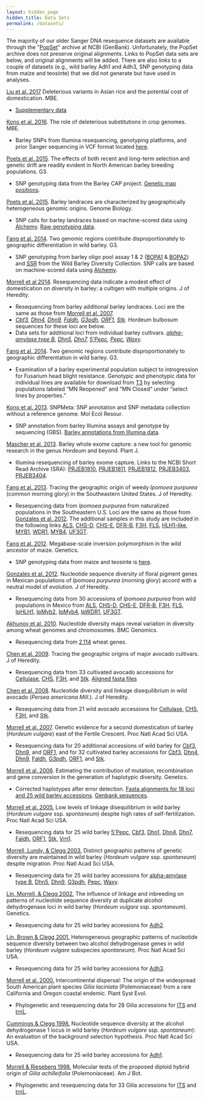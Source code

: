 ```yaml
---
layout: hidden_page
hidden_title: Data Sets
permalink: /datasets/
---
```

The majority of our older Sanger DNA resequence datasets are available through the "[PopSet](http://www.ncbi.nlm.nih.gov/popset)" archive at NCBI (GenBank).
Unfortunately, the PopSet archive does not preserve original alignments.
Links to PopSet data sets are below, and original alignments will be added.
There are also links to a couple of datasets (e.g., wild barley Adh1 and Adh3, SNP genotyping data from maize and teosinte) that we did not generate but have used in analyses.

<!--Commented-out publications need to have their data sets located and put on here.-->

<!--[Kono et al. (preprint)](http://biorxiv.org/content/early/2017/02/27/112318) Comparative genomics approaches accurately predict deleterious variants in plants. bioRxiv.-->

[Liu et al. 2017](https://academic.oup.com/mbe/article-lookup/doi/10.1093/molbev/msw296) Deleterious variants in Asian rice and the potential cost of domestication. MBE.
- [Supplementary data](https://oup.silverchair-cdn.com/oup/backfile/Content_public/Journal/mbe/34/4/10.1093_molbev_msw296/2/msw296_Supp.zip?Expires=1492633148&Signature=HfzfvquRm95sbyn7mRxRzL1EQkZd8fzQudgvp0M-VdsqRDWTQZZWJUsoNHIycv~5cJOXfTNff-aCb~cvZQMpMp9EQu0ahq6CFpikYnTST2aFx5Yc2mveMmwxoZOKCXFnQmASUuC-~Oi1Epn6biVoUjv4xwM6hVbzFPyprOWL5OPICKLxG4j10KdMh1971Cx58O510x0Z7jXfCFzvHrwe2C6pwQgyNY2a0kw-WDrSbr38CriYeDwpAqLDHxLfO1cCVQwXsXZLdAKEZ8CbCswgkItxFEb-QklEr7U6r-FcN2JQObMQ0lkFfoLKC~Z7-Y9DXsJFbrVP~ed8VWarQB1fdA__&Key-Pair-Id=APKAIUCZBIA4LVPAVW3Q)

<!--[Nice et al. 2016](http://www.genetics.org/content/203/3/1453) Development and genetic characterization of an Advanced Backcross – Nested Association Mapping (AB-NAM) population of wild x cultivated barley. Genetics. -->

[Kono et al. 2016](http://mbe.oxfordjournals.org/content/early/2016/06/11/molbev.msw102). The role of deleterious substitutions in crop genomes. MBE. 
- Barley SNPs from Illumina resequencing, genotyping platforms, and prior Sanger sequencing in VCF format located [here](https://conservancy.umn.edu/handle/11299/181502).

<!--[Anderson et al. 2016](http://www.g3journal.org/content/6/4/835.abstract). Environmental association analyses identify candidates for abiotic stress tolerance in <i>Glycine soja</i>, the wild progenitor of cultivated soybeans. G3.-->

[Poets et al. 2015](http://www.g3journal.org/content/early/2015/12/28/g3.115.024349.abstract). The effects of both recent and long-term selection and genetic drift are readily evident in North American barley breeding populations. G3. 
- SNP genotyping data from the Barley CAP project. [Genetic map positions](https://triticeaetoolbox.org/barley/map_flapjack.php?function=typeMapOut&msid=15).

[Poets et al. 2015](http://www.genomebiology.com/2015/16/1/173). Barley landraces are characterized by geographically heterogeneous genomic origins. Genome Biology. 
- SNP calls for barley landraces based on machine-scored data using [Alchemy](http://alchemy.sourceforge.net). [Raw genotyping data](https://figshare.com/articles/Raw_Genotyping_Data_Barley_%20landraces_are_characterized_by_geographically_hetero-%20geneous_genomic_origins/1468432).

[Fang et al. 2014](http://www.g3journal.org/content/4/7/1193.abstract). Two genomic regions contribute disproportionately to geographic differentiation in wild barley. G3. 
- SNP genotyping from barley oligo pool assay 1 & 2 ([BOPA1](http://hdl.handle.net/11299/181368) & [BOPA2](http://hdl.handle.net/11299/181368)) and [SSR](http://morrell-lab.cfans.umn.edu/downloads/data/WBDC_SSR.txt.bz2) from the Wild Barley Diversity Collection. SNP calls are based on machine-scored data using [Alchemy](http://alchemy.sourceforge.net).

<!--[McCoy et al. 2014](http://jhered.oxfordjournals.org/content/105/2/163.abstract). Evidence of positive selection for a glycogen synthase (GYS1) mutation in domestic horse populations. J of Heredity. 
- GYS1 diversity in horses.-->

[Morrell et al 2014](http://jhered.oxfordjournals.org/content/early/2013/12/02/jhered.est083.abstract). Resequencing data indicate a modest effect of domestication on diversity in barley: a cultigen with multiple origins. J of Heredity. 
- Resequencing from barley additional barley landraces. Loci are the same as those from [Morrell et al. 2007](http://www.pnas.org/content/104/9/3289.abstract).
- *[Cbf3](http://www.ncbi.nlm.nih.gov/popset/532004057), [Dhn4](http://www.ncbi.nlm.nih.gov/popset/?term=532003666), [Dhn9](http://www.ncbi.nlm.nih.gov/popset?DbFrom=nuccore&Cmd=Link&LinkName=nuccore_popset&IdsFromResult=532003403), [Faldh](http://www.ncbi.nlm.nih.gov/popset?DbFrom=nuccore&Cmd=Link&LinkName=nuccore_popset&IdsFromResult=532003915), [G3pdh](http://www.ncbi.nlm.nih.gov/popset?DbFrom=nuccore&Cmd=Link&LinkName=nuccore_popset&IdsFromResult=532003837), [ORF1](http://www.ncbi.nlm.nih.gov/popset?DbFrom=nuccore&Cmd=Link&LinkName=nuccore_popset&IdsFromResult=532003559), [Stk](http://www.ncbi.nlm.nih.gov/popset?DbFrom=nuccore&Cmd=Link&LinkName=nuccore_popset&IdsFromResult=532003634).* Hordeum bulbosum sequences for these loci are below.
- Data sets for additional loci from individual barley cultivars. *[alpha-amylase type B](http://www.ncbi.nlm.nih.gov/popset/532003871), [Dhn5](http://www.ncbi.nlm.nih.gov/popset/532003604), [Dhn7](http://www.ncbi.nlm.nih.gov/popset/532003797), [5'Pepc](http://www.ncbi.nlm.nih.gov/popset/532003481), [Pepc](http://www.ncbi.nlm.nih.gov/popset/532003963), [Waxy](http://www.ncbi.nlm.nih.gov/popset/532004023).*

[Fang et al. 2014](http://www.g3journal.org/content/early/2013/09/13/g3.113.007294.abstract). Two genomic regions contribute disproportionately to geographic differentiation in wild barley. G3. 
- Examination of a barley experimental population subject to introgression for Fusarium head blight resistance. Genotypic and phenotypic data for individual lines are available for download from [T3](https://triticeaetoolbox.org) by selecting populations labeled “MN Reopened” and “MN Closed” under “select lines by properties.”

[Kono et al. 2013](http://onlinelibrary.wiley.com/doi/10.1111/1755-0998.12183/abstract). SNPMeta: SNP annotation and SNP metadata collection without a reference genome. Mol Ecol Resour. 
- SNP annotation from barley Illumina assays and genotype by sequencing (GBS). [Barley annotations from Illumina data](http://doi.org/10.13020/D63K53).

[Mascher et al. 2013](http://onlinelibrary.wiley.com/doi/10.1111/tpj.12294/abstract). Barley whole exome capture: a new tool for genomic research in the genus <i>Hordeum</i> and beyond. Plant J. 
- Illumina resequencing of barley exome capture. Links to the NCBI Short Read Archive (SRA): [PRJEB1810](http://www.ncbi.nlm.nih.gov/Traces/study/?acc=ERP002487), [PRJEB1811](http://www.ncbi.nlm.nih.gov/sra/?term=PRJEB1811), [PRJEB1812](http://www.ncbi.nlm.nih.gov/sra/?term=PRJEB1812), [PRJEB3403](http://www.ncbi.nlm.nih.gov/bioproject/?term=PRJEB3403), [PRJEB3404](http://www.ncbi.nlm.nih.gov/bioproject/?term=PRJEB3404). 

[Fang et al. 2013](http://jhered.oxfordjournals.org/content/early/2013/07/26/jhered.est046.abstract). Tracing the geographic origin of weedy <i>Ipomoea purpurea</i> (common morning glory) in the Southeastern United States. J of Heredity. 
- Resequencing data from <i>Ipomoea purpurea</i> from naturalized populations in the Southeastern U.S. Loci are the same as those from [Gonzales et al. 2012](http://jhered.oxfordjournals.org/content/103/6/863.abstract). The additional samples in this study are included in the following links [ALS](http://www.ncbi.nlm.nih.gov/popset?DbFrom=nuccore&Cmd=Link&LinkName=nuccore_popset&IdsFromResult=399890480), [CHS-D](http://www.ncbi.nlm.nih.gov/popset?DbFrom=nuccore&Cmd=Link&LinkName=nuccore_popset&IdsFromResult=399890496), [CHS-E](http://www.ncbi.nlm.nih.gov/popset?DbFrom=nuccore&Cmd=Link&LinkName=nuccore_popset&IdsFromResult=399890512), [DFR-B](http://www.ncbi.nlm.nih.gov/popset?DbFrom=nuccore&Cmd=Link&LinkName=nuccore_popset&IdsFromResult=399890528), [F3H](http://www.ncbi.nlm.nih.gov/popset?DbFrom=nuccore&Cmd=Link&LinkName=nuccore_popset&IdsFromResult=399890544), [FLS](http://www.ncbi.nlm.nih.gov/popset?DbFrom=nuccore&Cmd=Link&LinkName=nuccore_popset&IdsFromResult=399890562), [HLH1-like](http://www.ncbi.nlm.nih.gov/popset?DbFrom=nuccore&Cmd=Link&LinkName=nuccore_popset&IdsFromResult=399890578), [MYB1](http://www.ncbi.nlm.nih.gov/popset?DbFrom=nuccore&Cmd=Link&LinkName=nuccore_popset&IdsFromResult=399890586), [WDR1](http://www.ncbi.nlm.nih.gov/popset?DbFrom=nuccore&Cmd=Link&LinkName=nuccore_popset&IdsFromResult=399890602), [MYB4](http://www.ncbi.nlm.nih.gov/popset?DbFrom=nuccore&Cmd=Link&LinkName=nuccore_popset&IdsFromResult=399890618), [UF3GT](http://www.ncbi.nlm.nih.gov/popset?DbFrom=nuccore&Cmd=Link&LinkName=nuccore_popset&IdsFromResult=399890634).   

<!--[Cavanagh et al. 2013](http://www.pnas.org/content/110/20/8057.abstract). Genome-wide comparative diversity uncovers multiple targets of selection for improvement in hexaploid wheat landraces and cultivars. Proc Natl Acad Sci USA. 
- SNP genotyping data from wheat 9K iSelect Illumina design.-->

[Fang et al. 2012](http://www.genetics.org/content/191/3/883.abstract). Megabase-scale inversion polymorphism in the wild ancestor of maize. Genetics. 
- SNP genotyping data from maize and teosinte is [here](https://figshare.com/articles/Fang_et_al_2012/840519).

[Gonzales et al. 2012](http://jhered.oxfordjournals.org/content/103/6/863.abstract). Nucleotide sequence diversity of floral pigment genes in Mexican populations of <i>Ipomoea purpurea</i> (morning glory) accord with a neutral model of evolution. J of Heredity. 
- Resequencing data from 30 accessions of <i>Ipomoea purpurea</i> from wild populations in Mexico from [ALS](http://www.ncbi.nlm.nih.gov/popset/?term=399890790), [CHS-D](http://www.ncbi.nlm.nih.gov/popset/?term=399890650), [CHS-E](http://www.ncbi.nlm.nih.gov/popset/?term=399890718), [DFR-B](http://www.ncbi.nlm.nih.gov/popset/?term=399890860), [F3H](http://www.ncbi.nlm.nih.gov/popset/?term=399891255), [FLS](http://www.ncbi.nlm.nih.gov/popset/?term=399891092), [IpHLH1](http://www.ncbi.nlm.nih.gov/popset/?term=399890924), [IpMyb2](http://www.ncbi.nlm.nih.gov/popset/?term=399890956), [IpMyb4](http://www.ncbi.nlm.nih.gov/popset/?term=399891154), [IpWDR1](http://www.ncbi.nlm.nih.gov/popset/?term=399891020), [UF3GT](http://www.ncbi.nlm.nih.gov/popset/?term=399891255). 

[Akhunov et al. 2010](http://bmcgenomics.biomedcentral.com/articles/10.1186/1471-2164-11-702). Nucleotide diversity maps reveal variation in diversity among wheat genomes and chromosomes. BMC Genomics. 
- Resequencing data from [2,114](http://probes.pw.usda.gov:8080/snpworld/Map) wheat genes.

<!--[Aguilar-Meléndez et al. 2009](http://www.amjbot.org/content/96/6/1190.short). Genetic diversity and structure in semiwild and domesticated chiles (<i>Capsicum annuum</i>; <i>Solanaceae</i>) from Mexico. Am J Bot. 
- Resequencing data from 80 accessions of chile pepper for [Dhn], [G3pdh], and [Waxy].-->

[Chen et al. 2009](http://jhered.oxfordjournals.org/content/100/1/56.abstract). Tracing the geographic origins of major avocado cultivars. J of Heredity. 
- Resequencing data from 33 cultivated avocado accessions for [Cellulase](http://www.ncbi.nlm.nih.gov/popset/169732675), [CHS](http://www.ncbi.nlm.nih.gov/popset/169732767), [F3H](http://www.ncbi.nlm.nih.gov/popset/169732855), and [Stk](http://www.ncbi.nlm.nih.gov/popset/169732939). [Aligned fasta files](http://morrell-lab.cfans.umn.edu/downloads/data/Aguacate.zip)

[Chen et al. 2008](http://jhered.oxfordjournals.org/content/99/4/382.abstract). Nucleotide diversity and linkage disequilibrium in wild avocado (<i>Persea americana Mill.</i>). J of Heredity. 
- Resequencing data from 21 wild avocado accessions for [Cellulase](http://www.ncbi.nlm.nih.gov/popset/164471421), [CHS](http://www.ncbi.nlm.nih.gov/popset/164471477), [F3H](http://www.ncbi.nlm.nih.gov/popset/164471535), and [Stk](http://www.ncbi.nlm.nih.gov/popset/164471583).

[Morrell et al. 2007](http://www.pnas.org/content/104/9/3289.abstract). Genetic evidence for a second domestication of barley (<i>Hordeum vulgare</i>) east of the Fertile Crescent. Proc Natl Acad Sci USA. 
- Resequencing data for 20 additional accessions of wild barley for [Cbf3](http://www.ncbi.nlm.nih.gov/popset/126566929), [Dhn9](http://www.ncbi.nlm.nih.gov/popset/126467537), and [ORF1](http://www.ncbi.nlm.nih.gov/popset/126467769), and for 32 cultivated barley accessions for [Cbf3](http://www.ncbi.nlm.nih.gov/popset/126566974), [Dhn4](http://www.ncbi.nlm.nih.gov/popset/126467471), [Dhn9](http://www.ncbi.nlm.nih.gov/popset/126467577), [Faldh](http://www.ncbi.nlm.nih.gov/popset/126467641), [G3pdh](http://www.ncbi.nlm.nih.gov/popset/126467705), [ORF1](http://www.ncbi.nlm.nih.gov/popset/126467809), and [Stk](http://www.ncbi.nlm.nih.gov/popset/126467873).

[Morrell et al. 2006](http://www.genetics.org/content/173/3/1705). Estimating the contribution of mutation, recombination and gene conversion in the generation of haplotypic diversity. Genetics. 
- Corrected haplotypes after error detection. [Fasta alignments for 18 loci and 25 wild barley accessions](http://morrell-lab.cfans.umn.edu/downloads/data/Wild_barley_18.tar.gz). [Genbank sequences](http://www.ncbi.nlm.nih.gov/nuccore?term=AY895831%3AAY896053%5BAccession%5D).

[Morrell et al. 2005.](http://www.pnas.org/content/102/7/2442.abstract) Low levels of linkage disequilibrium in wild barley (<i>Hordeum vulgare</i> ssp. <i>spontaneum</i>) despite high rates of self-fertilization. Proc Natl Acad Sci USA. 
- Resequencing data for 25 wild barley [5'Pepc](http://www.ncbi.nlm.nih.gov/popset/59936823), [Cbf3](http://www.ncbi.nlm.nih.gov/popset/60116227), [Dhn1](http://www.ncbi.nlm.nih.gov/popset/59894236), [Dhn4](http://www.ncbi.nlm.nih.gov/popset/60116276), [Dhn7](http://www.ncbi.nlm.nih.gov/popset/60116325), [Faldh](http://www.ncbi.nlm.nih.gov/popset/59894282), [ORF1](http://www.ncbi.nlm.nih.gov/popset/60116379), [Stk](http://www.ncbi.nlm.nih.gov/popset/60116433), [Vrn1](http://www.ncbi.nlm.nih.gov/popset/59936890).

[Morrell, Lundy, & Clegg 2003.](http://www.pnas.org/content/100/19/10812.abstract) Distinct geographic patterns of genetic diversity are maintained in wild barley (<i>Hordeum vulgare</i> ssp. <i>spontaneum</i>) despite migration. Proc Natl Acad Sci USA. 
- Resequencing data for 25 wild barley accessions for [alpha-amylase type B](http://www.ncbi.nlm.nih.gov/popset/33943181), [Dhn5](http://www.ncbi.nlm.nih.gov/popset/33943231), [Dhn9](http://www.ncbi.nlm.nih.gov/popset/33943285),  [G3pdh](http://www.ncbi.nlm.nih.gov/popset/33943335), [Pepc](http://www.ncbi.nlm.nih.gov/popset/33943387),  [Waxy](http://www.ncbi.nlm.nih.gov/popset/33943437).

[Lin, Morrell, & Clegg 2002.](http://genetics.org/content/162/4/2007.abstract) The influence of linkage and inbreeding on patterns of nucleotide sequence diversity at duplicate alcohol dehydrogenase loci in wild barley (<i>Hordeum vulgare</i> ssp. <i>spontaneum</i>). Genetics. 
- Resequencing data for 25 wild barley accessions for [Adh2](http://www.ncbi.nlm.nih.gov/popset?term=morrell%20adh2).

[Lin, Brown & Clegg 2001.](http://www.pnas.org/content/98/2/531.abstract) Heterogeneous geographic patterns of nucleotide sequence diversity between two alcohol dehydrogenase genes in wild barley (<i>Hordeum vulgare</i> subspecies <i>spontaneum</i>). Proc Natl Acad Sci USA. 
- Resequencing data for 25 wild barley accessions for [Adh3](http://www.ncbi.nlm.nih.gov/nuccore?term=AF326691%3AAF326715%5BAccession%5D).

[Morrell et al. 2000.](http://link.springer.com/article/10.1007%2FBF00985264) Intercontinental dispersal: The origin of the widespread South American plant species <i>Gilia laciniata</i> (Polemoniaceae) from a rare California and Oregon coastal endemic. Plant Syst Evol. 
- Phylogenetic and resequencing data for 28 Gilia accessions for [ITS](http://www.ncbi.nlm.nih.gov/nuccore?cmd=HistorySearch&QueryKey=15) and [trnL](http://www.ncbi.nlm.nih.gov/nuccore?cmd=HistorySearch&QueryKey=16).

[Cummings & Clegg 1998.](http://www.pnas.org/content/95/10/5637.abstract) Nucleotide sequence diversity at the alcohol dehydrogenase 1 locus in wild barley (<i>Hordeum vulgare</i> ssp. <i>spontaneum</i>): An evaluation of the background selection hypothesis. Proc Natl Acad Sci USA. 
- Resequencing data for 25 wild barley accessions for [Adh1](http://www.ncbi.nlm.nih.gov/nuccore/?term=AF052664%3AAF052682%5BAccession%5D).

[Morrell & Rieseberg 1998.](http://www.amjbot.org/content/85/10/1439.abstract) Molecular tests of the proposed diploid hybrid origin of <i>Gilia achilleifolia</i> (Polemoniaceae). Am J Bot. 
- Phylogenetic and resequencing data for 33 Gilia accessions for [ITS](http://www.ncbi.nlm.nih.gov/nuccore?cmd=HistorySearch&QueryKey=10) and [trnL](http://www.ncbi.nlm.nih.gov/nuccore?cmd=HistorySearch&QueryKey=14).

<!-- Start Google Analytics -->
<script type="text/javascript">
var _gaq = _gaq || [];
_gaq.push(['_setAccount', 'UA-19694768-1']);
_gaq.push(['_trackPageview']);
(function() {
var ga = document.createElement('script'); ga.type = 'text/javascript'; ga.async = true;
ga.src = ('https:' == document.location.protocol ? 'https://ssl' : 'http://www') + '.google-analytics.com/ga.js';
var s = document.getElementsByTagName('script')[0]; s.parentNode.insertBefore(ga, s);
})();
</script>
<!-- End Google Analytics -->